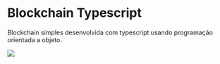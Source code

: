 # Blockchain Typescript
Blockchain simples desenvolvida com  typescript usando programação orientada a objeto.

![](https://i.ibb.co/nDPv5nw/Screenshot-from-2021-08-13-18-16-07.png)
